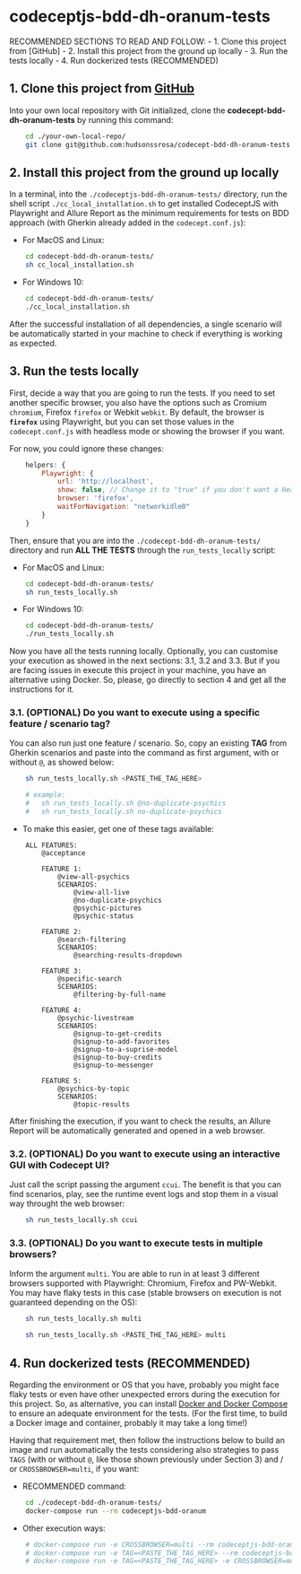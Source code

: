 # codeceptjs-bdd-dh-oranum-tests

RECOMMENDED SECTIONS TO READ AND FOLLOW:
    - 1. Clone this project from [GitHub]
    - 2. Install this project from the ground up locally
    - 3. Run the tests locally
    - 4. Run dockerized tests (RECOMMENDED)

## 1. Clone this project from [GitHub](https://github.com/hudsonssrosa/codecept-bdd-dh-oranum-tests)

Into your own local repository with Git initialized, clone the **codecept-bdd-dh-oranum-tests** by running this command:

```bash
    cd ./your-own-local-repo/
    git clone git@github.com:hudsonssrosa/codecept-bdd-dh-oranum-tests.git
```

## 2. Install this project from the ground up locally

In a terminal, into the `./codeceptjs-bdd-dh-oranum-tests/` directory, run the shell script `./cc_local_installation.sh` to get installed CodeceptJS with Playwright and Allure Report as the minimum requirements for tests on BDD approach (with Gherkin already added in the `codecept.conf.js`):

- For MacOS and Linux:

```bash
    cd codecept-bdd-dh-oranum-tests/
    sh cc_local_installation.sh
```

- For Windows 10:

```bash
    cd codecept-bdd-dh-oranum-tests/
    ./cc_local_installation.sh
```

After the successful installation of all dependencies, a single scenario will be automatically started in your machine to check if everything is working as expected.

## 3. Run the tests locally

First, decide a way that you are going to run the tests. If you need to set another specific browser, you also have the options such as Cromium `chromium`, Firefox `firefox` or Webkit `webkit`. By default, the browser is **`firefox`** using Playwright, but you can set those values in the `codecept.conf.js` with headless mode or showing the browser if you want.

For now, you could ignore these changes:

```javascript
    helpers: {
        Playwright: {
            url: 'http://localhost',
            show: false, // Change it to "true" if you don't want a Headless mode
            browser: 'firefox',
            waitForNavigation: "networkidle0"
        }
    }
```

Then, ensure that you are into the `./codecept-bdd-dh-oranum-tests/` directory and run **ALL THE TESTS** through the `run_tests_locally` script:

- For MacOS and Linux:

```bash
    cd codecept-bdd-dh-oranum-tests/
    sh run_tests_locally.sh
```

- For Windows 10:

```bash
    cd codecept-bdd-dh-oranum-tests/
    ./run_tests_locally.sh
```

Now you have all the tests running locally. Optionally, you can customise your execution as showed in the next sections: 3.1, 3.2 and 3.3. But if you are facing issues in execute this project in your machine, you have an alternative using Docker. So, please, go directly to section 4 and get all the instructions for it.

### 3.1. (OPTIONAL) Do you want to execute using a specific feature / scenario tag?

You can also run just one feature / scenario. So, copy an existing **TAG** from Gherkin scenarios and paste into the command as first argument, with or without `@`, as showed below:

```bash
    sh run_tests_locally.sh <PASTE_THE_TAG_HERE>

    # example:
    #   sh run_tests_locally.sh @no-duplicate-psychics
    #   sh run_tests_locally.sh no-duplicate-psychics
```

- To make this easier, get one of these tags available:
  
```Gherkin
    ALL FEATURES:
        @acceptance

        FEATURE 1: 
            @view-all-psychics
            SCENARIOS:
                @view-all-live
                @no-duplicate-psychics
                @psychic-pictures
                @psychic-status

        FEATURE 2:
            @search-filtering
            SCENARIOS:
                @searching-results-dropdown

        FEATURE 3:
            @specific-search
            SCENARIOS:
                @filtering-by-full-name

        FEATURE 4:
            @psychic-livestream
            SCENARIOS:
                @signup-to-get-credits
                @signup-to-add-favorites
                @signup-to-a-suprise-model
                @signup-to-buy-credits
                @signup-to-messenger

        FEATURE 5:
            @psychics-by-topic
            SCENARIOS:
                @topic-results
```

After finishing the execution, if you want to check the results, an Allure Report will be automatically generated and opened in a web browser.

### 3.2. (OPTIONAL) Do you want to execute using an interactive GUI with Codecept UI?

Just call the script passing the argument `ccui`. The benefit is that you can find scenarios, play, see the runtime event logs and stop them in a visual way throught the web browser:

```bash
    sh run_tests_locally.sh ccui
```

### 3.3. (OPTIONAL) Do you want to execute tests in multiple browsers?

Inform the argument `multi`. You are able to run in at least 3 different browsers supported with Playwright: Chromium, Firefox and PW-Webkit. You may have flaky tests in this case (stable browsers on execution is not guaranteed depending on the OS):

```bash
    sh run_tests_locally.sh multi
```

```bash
    sh run_tests_locally.sh <PASTE_THE_TAG_HERE> multi
```

## 4. Run dockerized tests (RECOMMENDED)

Regarding the environment or OS that you have, probably you might face flaky tests or even have other unexpected errors during the execution for this project. So, as alternative, you can install [Docker and Docker Compose](https://docs.docker.com/desktop/) to ensure an adequate environment for the tests. (For the first time, to build a Docker image and container, probably it may take a long time!)

Having that requirement met, then follow the instructions below to build an image and run automatically the tests considering also strategies to pass `TAGS` (with or without `@`, like those shown previously under Section 3) and / or `CROSSBROWSER=multi`, if you want:

- RECOMMENDED command:

```bash
    cd ./codecept-bdd-dh-oranum-tests/
    docker-compose run --rm codeceptjs-bdd-oranum
```

- Other execution ways:

```bash
    # docker-compose run -e CROSSBROWSER=multi --rm codeceptjs-bdd-oranum
    # docker-compose run -e TAG=<PASTE_THE_TAG_HERE> --rm codeceptjs-bdd-oranum
    # docker-compose run -e TAG=<PASTE_THE_TAG_HERE> -e CROSSBROWSER=multi --rm codeceptjs-bdd-oranum
```
